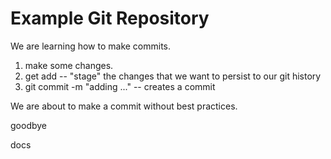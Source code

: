 # Example Git Repository

We are learning how to make commits.

1. make some changes.
2. get add -- "stage" the changes that we want to persist to our git history
3. git commit -m "adding ..." -- creates a commit

We are about to make a commit without best practices.

goodbye

docs
